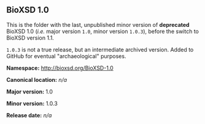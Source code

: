## BioXSD 1.0

This is the folder with the last, unpublished minor version of **deprecated** BioXSD 1.0 (*i.e.* major version `1.0`, minor version `1.0.3`), before the switch to BioXSD version 1.1.

`1.0.3` is not a true release, but an intermediate archived version. Added to GitHub for eventual "archaeological" purposes.



**Namespace:** http://bioxsd.org/BioXSD-1.0

**Canonical location:** *n/a*

**Major version:** 1.0

**Minor version:** 1.0.3

**Release date:** *n/a*